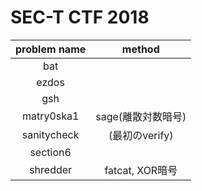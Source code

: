 # SEC-T CTF 2018
| problem name | method |
|:---:|:--:|
| bat         |  |
| ezdos       |  |
| gsh         |  |
| matry0ska1  | sage(離散対数暗号) |
| sanitycheck | (最初のverify) |
| section6    |  |
| shredder    | fatcat, XOR暗号 |
